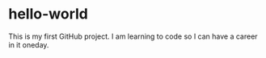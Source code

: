 # hello-world
This is my first GitHub project.
I am learning to code so I can have a career in it oneday.
